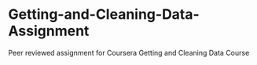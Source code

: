 # Getting-and-Cleaning-Data-Assignment
Peer reviewed assignment for Coursera Getting and Cleaning Data Course

